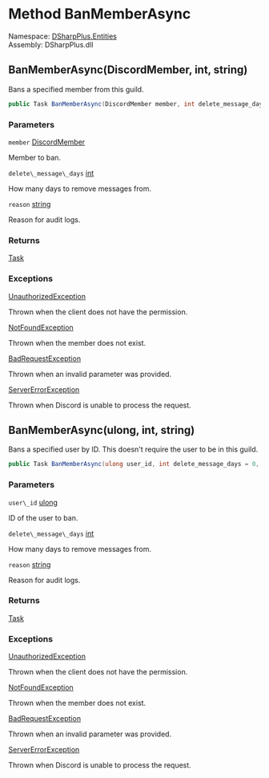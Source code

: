 # Method BanMemberAsync

Namespace: [DSharpPlus.Entities](DSharpPlus.Entities.md)  
Assembly: DSharpPlus.dll

## <a id="DSharpPlus_Entities_DiscordGuild_BanMemberAsync_DSharpPlus_Entities_DiscordMember_System_Int32_System_String_"></a>BanMemberAsync\(DiscordMember, int, string\)

Bans a specified member from this guild.

```csharp
public Task BanMemberAsync(DiscordMember member, int delete_message_days = 0, string reason = null)
```

### Parameters

`member` [DiscordMember](DSharpPlus.Entities.DiscordMember.md)

Member to ban.

`delete\_message\_days` [int](https://learn.microsoft.com/dotnet/api/system.int32)

How many days to remove messages from.

`reason` [string](https://learn.microsoft.com/dotnet/api/system.string)

Reason for audit logs.

### Returns

[Task](https://learn.microsoft.com/dotnet/api/system.threading.tasks.task)

### Exceptions

[UnauthorizedException](DSharpPlus.Exceptions.UnauthorizedException.md)

Thrown when the client does not have the <xref href="DSharpPlus.Permissions.BanMembers" data-throw-if-not-resolved="false"></xref> permission.

[NotFoundException](DSharpPlus.Exceptions.NotFoundException.md)

Thrown when the member does not exist.

[BadRequestException](DSharpPlus.Exceptions.BadRequestException.md)

Thrown when an invalid parameter was provided.

[ServerErrorException](DSharpPlus.Exceptions.ServerErrorException.md)

Thrown when Discord is unable to process the request.

## <a id="DSharpPlus_Entities_DiscordGuild_BanMemberAsync_System_UInt64_System_Int32_System_String_"></a>BanMemberAsync\(ulong, int, string\)

Bans a specified user by ID. This doesn't require the user to be in this guild.

```csharp
public Task BanMemberAsync(ulong user_id, int delete_message_days = 0, string reason = null)
```

### Parameters

`user\_id` [ulong](https://learn.microsoft.com/dotnet/api/system.uint64)

ID of the user to ban.

`delete\_message\_days` [int](https://learn.microsoft.com/dotnet/api/system.int32)

How many days to remove messages from.

`reason` [string](https://learn.microsoft.com/dotnet/api/system.string)

Reason for audit logs.

### Returns

[Task](https://learn.microsoft.com/dotnet/api/system.threading.tasks.task)

### Exceptions

[UnauthorizedException](DSharpPlus.Exceptions.UnauthorizedException.md)

Thrown when the client does not have the <xref href="DSharpPlus.Permissions.BanMembers" data-throw-if-not-resolved="false"></xref> permission.

[NotFoundException](DSharpPlus.Exceptions.NotFoundException.md)

Thrown when the member does not exist.

[BadRequestException](DSharpPlus.Exceptions.BadRequestException.md)

Thrown when an invalid parameter was provided.

[ServerErrorException](DSharpPlus.Exceptions.ServerErrorException.md)

Thrown when Discord is unable to process the request.

